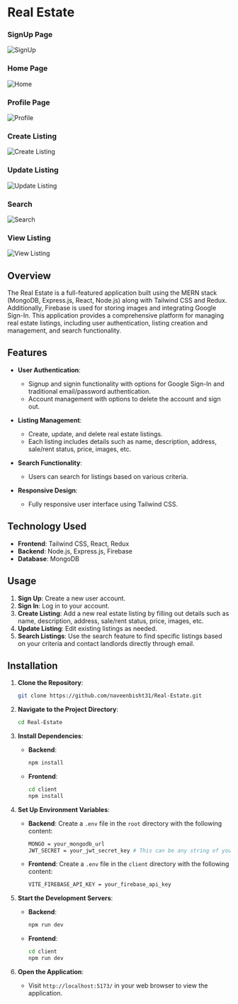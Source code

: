 # Real Estate

### SignUp Page
![SignUp](https://github.com/user-attachments/assets/6309ddac-a2c7-4e21-9b43-7637f5bc7802)

### Home Page
![Home](https://github.com/user-attachments/assets/a40ce8ec-6f66-4772-bbf7-b3625abeda68)

### Profile Page
![Profile](https://github.com/user-attachments/assets/789ceb2c-5a45-4f69-b6c4-ad462cc5b8ca)

### Create Listing
![Create Listing](https://github.com/user-attachments/assets/f6ad9a54-8276-458f-8bdb-52b407a41e19)

### Update Listing
![Update Listing](https://github.com/user-attachments/assets/dec39d61-c31f-4aea-a20b-bb9f4a7e7722)

### Search
![Search](https://github.com/user-attachments/assets/e4fb19c9-d08a-405b-9dc4-3e135a3acb2f)

### View Listing
![View Listing](https://github.com/user-attachments/assets/dbad964c-adfb-457d-96c0-14b3f53ebf9b)

## Overview

The Real Estate is a full-featured application built using the MERN stack (MongoDB, Express.js, React, Node.js) along with Tailwind CSS and Redux. Additionally, Firebase is used for storing images and integrating Google Sign-In. This application provides a comprehensive platform for managing real estate listings, including user authentication, listing creation and management, and search functionality.

## Features

- **User Authentication**:
  
  - Signup and signin functionality with options for Google Sign-In and traditional email/password authentication.
  - Account management with options to delete the account and sign out.

- **Listing Management**:

  - Create, update, and delete real estate listings.
  - Each listing includes details such as name, description, address, sale/rent status, price, images, etc.

- **Search Functionality**:

  - Users can search for listings based on various criteria.

- **Responsive Design**:
  
  - Fully responsive user interface using Tailwind CSS.

## Technology Used

- **Frontend**: Tailwind CSS, React, Redux
- **Backend**: Node.js, Express.js, Firebase
- **Database**: MongoDB

## Usage

1. **Sign Up**: Create a new user account.
2. **Sign In**: Log in to your account.
3. **Create Listing**: Add a new real estate listing by filling out details such as name, description, address, sale/rent status, price, images, etc.
4. **Update Listing**: Edit existing listings as needed.
5. **Search Listings**: Use the search feature to find specific listings based on your criteria and contact landlords directly through email.

## Installation

1. **Clone the Repository**:

   ```bash
   git clone https://github.com/naveenbisht31/Real-Estate.git
   ```

2. **Navigate to the Project Directory**:

   ```bash
   cd Real-Estate
   ```

3. **Install Dependencies**:

   - **Backend**:
     ```bash
     npm install
     ```
     
   - **Frontend**:
     ```bash
     cd client
     npm install
     ```

4. **Set Up Environment Variables**:

   - **Backend**:
     Create a `.env` file in the `root` directory with the following content:
      ```bash
      MONGO = your_mongodb_url
      JWT_SECRET = your_jwt_secret_key # This can be any string of your choice. Ensure it's kept secret.
      ```

   - **Frontend**:
     Create a `.env` file in the `client` directory with the following content:
     ```bash
     VITE_FIREBASE_API_KEY = your_firebase_api_key
     ```

5. **Start the Development Servers**:

   - **Backend**:
     ```bash
     npm run dev
     ```
     
   - **Frontend**:
     ```bash
     cd client
     npm run dev
     ```

6. **Open the Application**:
   - Visit `http://localhost:5173/` in your web browser to view the application.
